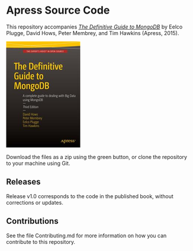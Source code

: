 # Apress Source Code

This repository accompanies [*The Definitive Guide to MongoDB*](http://www.apress.com/9781484211830) by Eelco Plugge, David Hows, Peter Membrey, and Tim Hawkins (Apress, 2015).

![Cover image](9781484211830.jpg)

Download the files as a zip using the green button, or clone the repository to your machine using Git.

## Releases

Release v1.0 corresponds to the code in the published book, without corrections or updates.

## Contributions

See the file Contributing.md for more information on how you can contribute to this repository.
